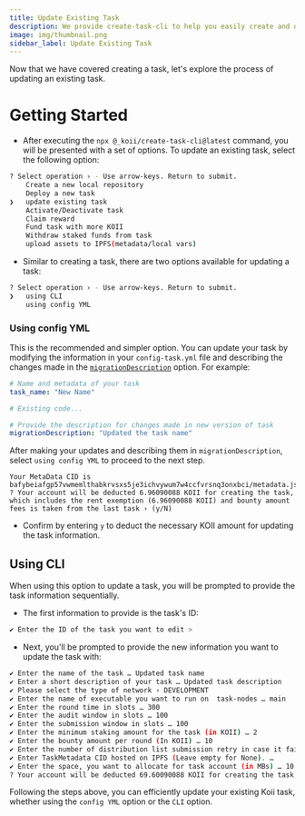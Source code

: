 ```yaml
---
title: Update Existing Task
description: We provide create-task-cli to help you easily create and deploy your task.
image: img/thumbnail.png
sidebar_label: Update Existing Task
---
```


Now that we have covered creating a task, let's explore the process of updating an existing task.

# Getting Started

- After executing the `npx @_koii/create-task-cli@latest` command, you will be presented with a set of options. To update an existing task, select the following option:

```sh
? Select operation › - Use arrow-keys. Return to submit.
    Create a new local repository
    Deploy a new task
❯   update existing task
    Activate/Deactivate task
    Claim reward
    Fund task with more KOII
    Withdraw staked funds from task
    upload assets to IPFS(metadata/local vars)
```

- Similar to creating a task, there are two options available for updating a task:

```sh
? Select operation › - Use arrow-keys. Return to submit.
❯   using CLI
    using config YML
```

### Using config YML

This is the recommended and simpler option. You can update your task by modifying the information in your `config-task.yml` file and describing the changes made in the [`migrationDescription`](https://github.com/koii-network/task-template/blob/master/config-task.yml#L56) option. For example:

```yaml
# Name and metadata of your task
task_name: "New Name"

# Existing code...

# Provide the description for changes made in new version of task
migrationDescription: "Updated the task name"
```
After making your updates and describing them in `migrationDescription`, select `using config YML` to proceed to the next step.


```
Your MetaData CID is bafybeiafgp57vwmemlthabkrvsxs5je3ichvywum7w4ccfvrsnq3onxbci/metadata.json
? Your account will be deducted 6.96090088 KOII for creating the task, which includes the rent exemption (6.96090088 KOII) and bounty amount fees is taken from the last task › (y/N)
```

- Confirm by entering `y` to deduct the necessary KOII amount for updating the task information.

## Using CLI

When using this option to update a task, you will be prompted to provide the task information sequentially.

- The first information to provide is the task's ID:

```sh
✔ Enter the ID of the task you want to edit >
```

- Next, you'll be prompted to provide the new information you want to update the task with:

```sh
✔ Enter the name of the task … Updated task name
✔ Enter a short description of your task … Updated task description
✔ Please select the type of network › DEVELOPMENT
✔ Enter the name of executable you want to run on  task-nodes … main
✔ Enter the round time in slots … 300
✔ Enter the audit window in slots … 100
✔ Enter the submission window in slots … 100
✔ Enter the minimum staking amount for the task (in KOII) … 2
✔ Enter the bounty amount per round (In KOII) … 10
✔ Enter the number of distribution list submission retry in case it fails … 3
✔ Enter TaskMetadata CID hosted on IPFS (Leave empty for None). …
✔ Enter the space, you want to allocate for task account (in MBs) … 10
? Your account will be deducted 69.60090088 KOII for creating the task, which includes the rent exemption (69.60090088 KOII) and bounty amount fees is taken from the last task › (y/N)
```

Following the steps above, you can efficiently update your existing Koii task, whether using the `config YML` option or the `CLI` option.
